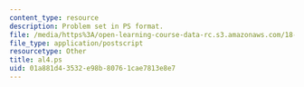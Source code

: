 ```yaml
---
content_type: resource
description: Problem set in PS format.
file: /media/https%3A/open-learning-course-data-rc.s3.amazonaws.com/18-06ci-linear-algebra-communications-intensive-spring-2004/01a881d43532e98b80761cae7813e8e7_al4.ps
file_type: application/postscript
resourcetype: Other
title: al4.ps
uid: 01a881d4-3532-e98b-8076-1cae7813e8e7
---
```

